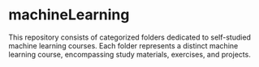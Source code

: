 # machineLearning
This repository consists of categorized folders dedicated to self-studied machine learning courses. Each folder represents a distinct machine learning course, encompassing study materials, exercises, and projects.
